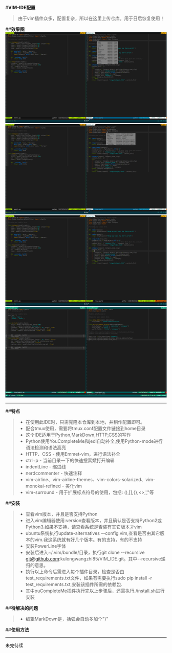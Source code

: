 #**VIM-IDE配置**

>由于vim插件众多，配置复杂，所以在这里上传仓库。用于日后恢复使用！

##**效果图**
![VIM-IDE1](https://github.com/kulongwangzhi85/VIM_IDE/blob/master/img/vim_ide01.png)
![VIM-IDE3](https://github.com/kulongwangzhi85/VIM_IDE/blob/master/img/vim-ide2.png)
![VIM-IDE3](https://github.com/kulongwangzhi85/VIM_IDE/blob/master/img/vim-ide3.png)
![VIM-IDE4](https://github.com/kulongwangzhi85/VIM_IDE/blob/master/img/vim_ide4.png)

---
##**特点**
> - 在使用此IDE时，只需克隆本仓库到本地，并稍作配置即可。
> - 配合tmux使用，需要将tmux.conf配置文件链接到home目录
> - 这个IDE适用于Python,MarkDown,HTTP,CSS的写作
> - Python使用YouCompleteMe和jedi自动补全,使用Python-mode进行语法检测和语法高亮
> - HTTP、CSS - 使用Emmet-vim，进行语法补全
> - ctrl+p - 当前目录一下的快速搜索斌打开编辑
> - indentLine - 缩进线
> - nerdcommenter - 快速注释
> - vim-airline、vim-airline-themes、vim-colors-solarized、vim-monokai-refined - 美化vim
> - vim-surround - 用于扩展标点符号的使用，包括: (),[],{},<>,',"等

##**安装**
> - 查看vim版本，并且是否支持Python
> - 进入vim编辑器使用:version查看版本，并且确认是否支持Python2或Python3.如果不支持，请查看系统是否装有其它版本才vim
> -  ubuntu系统执行update-alternatives --config vim,查看是否由其它版本的vim.我这系统就有好几个版本。有的支持，有的不支持
> - 安装PowerLine字体
> - 安装后进入~/.vim/bundle/目录，执行git clone --recursive git@github.com:kulongwangzhi85/VIM_IDE.git。其中--recursive递归的意思。
> - 执行以上命令后需进入每个插件目录，检查是否由test_requirements.txt文件，如果有需要执行sudo pip install -r test_requirements.txt,安装该插件所需的依赖包.
> - 其中ouCompleteMe插件执行完以上步骤后，还需执行./install.sh进行安装

##**待解决的问题**
> - 编辑MarkDown是，括弧会自动多加个")"

##**使用方法**



---
未完待续
